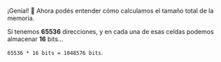 ¡Genial! :raised_hands: Ahora podés entender cómo calculamos el tamaño total de la memoria. 

Si tenemos **65536** direcciones, y en cada una de esas celdas podemos almacenar **16** bits...

`65536 * 16 bits = 1048576 bits`.